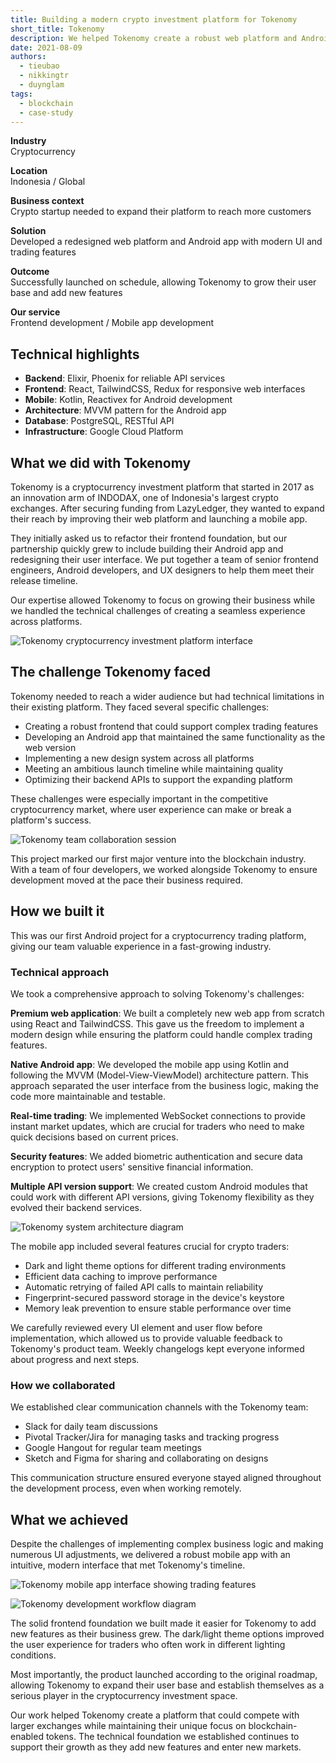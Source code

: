 ```yaml
---
title: Building a modern crypto investment platform for Tokenomy
short_title: Tokenomy
description: We helped Tokenomy create a robust web platform and Android app that allows users to easily invest in cryptocurrency. Our work enabled them to launch on schedule, reach more customers, and establish themselves in the competitive crypto market.
date: 2021-08-09
authors:
  - tieubao
  - nikkingtr
  - duynglam
tags:
  - blockchain
  - case-study
---
```


**Industry**\
Cryptocurrency

**Location**\
Indonesia / Global

**Business context**\
Crypto startup needed to expand their platform to reach more customers

**Solution**\
Developed a redesigned web platform and Android app with modern UI and trading features

**Outcome**\
Successfully launched on schedule, allowing Tokenomy to grow their user base and add new features

**Our service**\
Frontend development / Mobile app development

## Technical highlights

- **Backend**: Elixir, Phoenix for reliable API services
- **Frontend**: React, TailwindCSS, Redux for responsive web interfaces
- **Mobile**: Kotlin, Reactivex for Android development
- **Architecture**: MVVM pattern for the Android app
- **Database**: PostgreSQL, RESTful API
- **Infrastructure**: Google Cloud Platform

## What we did with Tokenomy

Tokenomy is a cryptocurrency investment platform that started in 2017 as an innovation arm of INDODAX, one of Indonesia's largest crypto exchanges. After securing funding from LazyLedger, they wanted to expand their reach by improving their web platform and launching a mobile app.

They initially asked us to refactor their frontend foundation, but our partnership quickly grew to include building their Android app and redesigning their user interface. We put together a team of senior frontend engineers, Android developers, and UX designers to help them meet their release timeline.

Our expertise allowed Tokenomy to focus on growing their business while we handled the technical challenges of creating a seamless experience across platforms.

![Tokenomy cryptocurrency investment platform interface](assets/tokenomy-main.webp)

## The challenge Tokenomy faced

Tokenomy needed to reach a wider audience but had technical limitations in their existing platform. They faced several specific challenges:

- Creating a robust frontend that could support complex trading features
- Developing an Android app that maintained the same functionality as the web version
- Implementing a new design system across all platforms
- Meeting an ambitious launch timeline while maintaining quality
- Optimizing their backend APIs to support the expanding platform

These challenges were especially important in the competitive cryptocurrency market, where user experience can make or break a platform's success.

![Tokenomy team collaboration session](assets/tokenomy-team.webp)

This project marked our first major venture into the blockchain industry. With a team of four developers, we worked alongside Tokenomy to ensure development moved at the pace their business required.

## How we built it

This was our first Android project for a cryptocurrency trading platform, giving our team valuable experience in a fast-growing industry.

### Technical approach

We took a comprehensive approach to solving Tokenomy's challenges:

**Premium web application**: We built a completely new web app from scratch using React and TailwindCSS. This gave us the freedom to implement a modern design while ensuring the platform could handle complex trading features.

**Native Android app**: We developed the mobile app using Kotlin and following the MVVM (Model-View-ViewModel) architecture pattern. This approach separated the user interface from the business logic, making the code more maintainable and testable.

**Real-time trading**: We implemented WebSocket connections to provide instant market updates, which are crucial for traders who need to make quick decisions based on current prices.

**Security features**: We added biometric authentication and secure data encryption to protect users' sensitive financial information.

**Multiple API version support**: We created custom Android modules that could work with different API versions, giving Tokenomy flexibility as they evolved their backend services.

![Tokenomy system architecture diagram](assets/tokenomy-architecture.webp)

The mobile app included several features crucial for crypto traders:

- Dark and light theme options for different trading environments
- Efficient data caching to improve performance
- Automatic retrying of failed API calls to maintain reliability
- Fingerprint-secured password storage in the device's keystore
- Memory leak prevention to ensure stable performance over time

We carefully reviewed every UI element and user flow before implementation, which allowed us to provide valuable feedback to Tokenomy's product team. Weekly changelogs kept everyone informed about progress and next steps.

### How we collaborated

We established clear communication channels with the Tokenomy team:

- Slack for daily team discussions
- Pivotal Tracker/Jira for managing tasks and tracking progress
- Google Hangout for regular team meetings
- Sketch and Figma for sharing and collaborating on designs

This communication structure ensured everyone stayed aligned throughout the development process, even when working remotely.

## What we achieved

Despite the challenges of implementing complex business logic and making numerous UI adjustments, we delivered a robust mobile app with an intuitive, modern interface that met Tokenomy's timeline.

![Tokenomy mobile app interface showing trading features](assets/tokenomy-app.webp)

![Tokenomy development workflow diagram](assets/tokenomy-workflow.webp)

The solid frontend foundation we built made it easier for Tokenomy to add new features as their business grew. The dark/light theme options improved the user experience for traders who often work in different lighting conditions.

Most importantly, the product launched according to the original roadmap, allowing Tokenomy to expand their user base and establish themselves as a serious player in the cryptocurrency investment space.

Our work helped Tokenomy create a platform that could compete with larger exchanges while maintaining their unique focus on blockchain-enabled tokens. The technical foundation we established continues to support their growth as they add new features and enter new markets.
